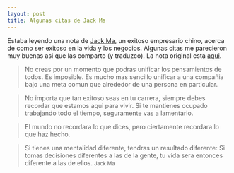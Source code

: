```yaml
---
layout: post
title: Algunas citas de Jack Ma
---
```


Estaba leyendo una nota de [Jack Ma](http://en.wikipedia.org/wiki/Jack_Ma), un exitoso empresario chino, acerca de como ser exitoso en la vida y los negocios. Algunas citas me parecieron muy buenas asi que las comparto (y traduzco). La nota original esta [aqui](http://sg.news.yahoo.com/billionaire-jack-ma-teaches-successful-020018631.html).

>No creas por un momento que podras unificar los pensamientos de todos. Es imposible. Es mucho mas sencillo unificar a una compañia bajo una meta comun que alrededor de una persona en particular.

>No importa que tan exitoso seas en tu carrera, siempre debes recordar que estamos aqui para vivir. Si te mantienes ocupado trabajando todo el tiempo, seguramente vas a lamentarlo.

>El mundo no recordara lo que dices, pero ciertamente recordara lo que haz hecho.

>Si tienes una mentalidad diferente, tendras un resultado diferente: Si tomas decisiones diferentes a las de la gente, tu vida sera entonces diferente a las de ellos. <small>Jack Ma</small>
